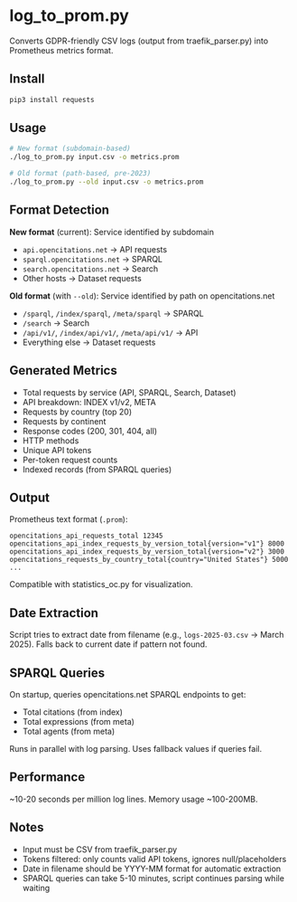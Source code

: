 # log_to_prom.py

Converts GDPR-friendly CSV logs (output from traefik_parser.py) into Prometheus metrics format.

## Install

```bash
pip3 install requests
```

## Usage

```bash
# New format (subdomain-based)
./log_to_prom.py input.csv -o metrics.prom

# Old format (path-based, pre-2023)
./log_to_prom.py --old input.csv -o metrics.prom
```

## Format Detection

**New format** (current): Service identified by subdomain
- `api.opencitations.net` → API requests
- `sparql.opencitations.net` → SPARQL
- `search.opencitations.net` → Search
- Other hosts → Dataset requests

**Old format** (with `--old`): Service identified by path on opencitations.net
- `/sparql`, `/index/sparql`, `/meta/sparql` → SPARQL
- `/search` → Search
- `/api/v1/`, `/index/api/v1/`, `/meta/api/v1/` → API
- Everything else → Dataset requests

## Generated Metrics

- Total requests by service (API, SPARQL, Search, Dataset)
- API breakdown: INDEX v1/v2, META
- Requests by country (top 20)
- Requests by continent
- Response codes (200, 301, 404, all)
- HTTP methods
- Unique API tokens
- Per-token request counts
- Indexed records (from SPARQL queries)

## Output

Prometheus text format (`.prom`):
```
opencitations_api_requests_total 12345
opencitations_api_index_requests_by_version_total{version="v1"} 8000
opencitations_api_index_requests_by_version_total{version="v2"} 3000
opencitations_requests_by_country_total{country="United States"} 5000
...
```

Compatible with statistics_oc.py for visualization.

## Date Extraction

Script tries to extract date from filename (e.g., `logs-2025-03.csv` → March 2025).
Falls back to current date if pattern not found.

## SPARQL Queries

On startup, queries opencitations.net SPARQL endpoints to get:
- Total citations (from index)
- Total expressions (from meta)
- Total agents (from meta)

Runs in parallel with log parsing. Uses fallback values if queries fail.

## Performance

~10-20 seconds per million log lines. Memory usage ~100-200MB.

## Notes

- Input must be CSV from traefik_parser.py
- Tokens filtered: only counts valid API tokens, ignores null/placeholders
- Date in filename should be YYYY-MM format for automatic extraction
- SPARQL queries can take 5-10 minutes, script continues parsing while waiting